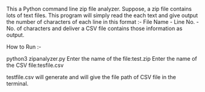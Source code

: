 This a Python command line zip file analyzer. Suppose, a zip file contains lots of text files. This program will simply read the each text and give output the number of characters of each line in this format :- File Name - Line No. - No. of characters and deliver a CSV file contains those information as output. 

How to Run :- 

python3 zipanalyzer.py
Enter the name of the file:test.zip
Enter the name of the CSV file:tesfile.csv

testfile.csv will generate and will give the file path of CSV file in the terminal.

